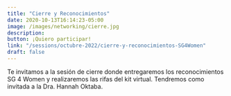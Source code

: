 ```yaml
---
title: "Cierre y Reconocimientos"
date: 2020-10-13T16:14:23-05:00
image: /images/networking/cierre.jpg
description: 
button: ¡Quiero participar!
link: "/sessions/octubre-2022/cierre-y-reconocimientos-SG4Women"
draft: false
---
```


Te invitamos a la sesión de cierre donde entregaremos los reconocimientos SG 4 Women y realizaremos las rifas del kit virtual. Tendremos como invitada a la Dra. Hannah Oktaba.